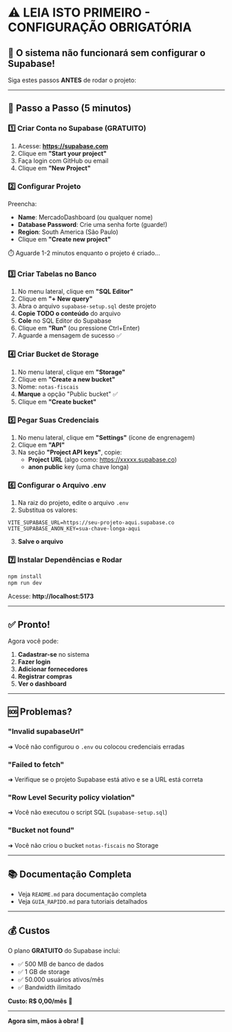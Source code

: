# ⚠️ LEIA ISTO PRIMEIRO - CONFIGURAÇÃO OBRIGATÓRIA

## 🚨 O sistema não funcionará sem configurar o Supabase!

Siga estes passos **ANTES** de rodar o projeto:

---

## 📝 Passo a Passo (5 minutos)

### 1️⃣ Criar Conta no Supabase (GRATUITO)

1. Acesse: **https://supabase.com**
2. Clique em **"Start your project"**
3. Faça login com GitHub ou email
4. Clique em **"New Project"**

### 2️⃣ Configurar Projeto

Preencha:
- **Name**: MercadoDashboard (ou qualquer nome)
- **Database Password**: Crie uma senha forte (guarde!)
- **Region**: South America (São Paulo)
- Clique em **"Create new project"**

⏱️ Aguarde 1-2 minutos enquanto o projeto é criado...

### 3️⃣ Criar Tabelas no Banco

1. No menu lateral, clique em **"SQL Editor"**
2. Clique em **"+ New query"**
3. Abra o arquivo `supabase-setup.sql` deste projeto
4. **Copie TODO o conteúdo** do arquivo
5. **Cole** no SQL Editor do Supabase
6. Clique em **"Run"** (ou pressione Ctrl+Enter)
7. Aguarde a mensagem de sucesso ✅

### 4️⃣ Criar Bucket de Storage

1. No menu lateral, clique em **"Storage"**
2. Clique em **"Create a new bucket"**
3. Nome: `notas-fiscais`
4. **Marque** a opção "Public bucket" ✅
5. Clique em **"Create bucket"**

### 5️⃣ Pegar Suas Credenciais

1. No menu lateral, clique em **"Settings"** (ícone de engrenagem)
2. Clique em **"API"**
3. Na seção **"Project API keys"**, copie:
   - **Project URL** (algo como: https://xxxxx.supabase.co)
   - **anon public** key (uma chave longa)

### 6️⃣ Configurar o Arquivo .env

1. Na raiz do projeto, edite o arquivo `.env`
2. Substitua os valores:

```env
VITE_SUPABASE_URL=https://seu-projeto-aqui.supabase.co
VITE_SUPABASE_ANON_KEY=sua-chave-longa-aqui
```

3. **Salve o arquivo**

### 7️⃣ Instalar Dependências e Rodar

```bash
npm install
npm run dev
```

Acesse: **http://localhost:5173**

---

## ✅ Pronto!

Agora você pode:
1. **Cadastrar-se** no sistema
2. **Fazer login**
3. **Adicionar fornecedores**
4. **Registrar compras**
5. **Ver o dashboard**

---

## 🆘 Problemas?

### "Invalid supabaseUrl"
➜ Você não configurou o `.env` ou colocou credenciais erradas

### "Failed to fetch"
➜ Verifique se o projeto Supabase está ativo e se a URL está correta

### "Row Level Security policy violation"
➜ Você não executou o script SQL (`supabase-setup.sql`)

### "Bucket not found"
➜ Você não criou o bucket `notas-fiscais` no Storage

---

## 📚 Documentação Completa

- Veja `README.md` para documentação completa
- Veja `GUIA_RAPIDO.md` para tutoriais detalhados

---

## 💰 Custos

O plano **GRATUITO** do Supabase inclui:
- ✅ 500 MB de banco de dados
- ✅ 1 GB de storage
- ✅ 50.000 usuários ativos/mês
- ✅ Bandwidth ilimitado

**Custo: R$ 0,00/mês** 🎉

---

**Agora sim, mãos à obra! 🚀**
